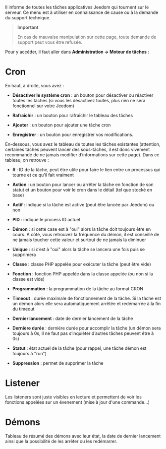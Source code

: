Il informe de toutes les tâches applicatives Jeedom qui tournent sur le
serveur. Ce menu est à utiliser en connaissance de cause ou à la
demande du support technique.

> **Important**
>
> En cas de mauvaise manipulation sur cette page, toute demande de
> support peut vous être refusée.

Pour y accéder, il faut aller dans **Administration → Moteur de tâches**
:

# Cron

En haut, à droite, vous avez :

-   **Désactiver le système cron** : un bouton pour désactiver ou
    réactiver toutes les tâches (si vous les désactivez toutes, plus
    rien ne sera fonctionnel sur votre Jeedom)

-   **Rafraîchir** : un bouton pour rafraîchir le tableau des tâches

-   **Ajouter** : un bouton pour ajouter une tâche cron

-   **Enregistrer** : un bouton pour enregistrer vos modifications.

En-dessous, vous avez le tableau de toutes les tâches existantes
(attention, certaines tâches peuvent lancer des sous-tâches, il est donc
vivement recommandé de ne jamais modifier d’informations sur cette
page). Dans ce tableau, on retrouve :

-   **\#** : ID de la tâche, peut être utile pour faire le lien entre un
    processus qui tourne et ce qu’il fait vraiment

-   **Action** : un bouton pour lancer ou arrêter la tâche en fonction
    de son statut et un bouton pour voir le cron dans le détail (tel que stocké en base)

-   **Actif** : indique si la tâche est active (peut être lancée
    par Jeedom) ou non

-   **PID** : indique le process ID actuel

-   **Démon** : si cette case est à "oui" alors la tâche doit toujours
    être en cours. A côté, vous retrouvez la fréquence du démon, il est
    conseillé de ne jamais toucher cette valeur et surtout de ne jamais
    la diminuer

-   **Unique** : si c’est à "oui" alors la tâche se lancera une fois
    puis se supprimera

-   **Classe** : classe PHP appelée pour exécuter la tâche (peut
    être vide)

-   **Fonction** : fonction PHP appelée dans la classe appelée (ou non
    si la classe est vide)

-   **Programmation** : la programmation de la tâche au format CRON

-   **Timeout** : durée maximale de fonctionnement de la tâche. Si la
    tâche est un démon alors elle sera automatiquement arrêtée et
    redémarrée à la fin du timeout

-   **Dernier lancement** : date de dernier lancement de la tâche

-   **Dernière durée** : dernière durée pour accomplir la tâche (un
    démon sera toujours à 0s, il ne faut pas s’inquiéter d’autres tâches
    peuvent être à 0s)

-   **Statut** : état actuel de la tâche (pour rappel, une tâche démon
    est toujours à "run")

-   **Suppression** : permet de supprimer la tâche


# Listener

Les listeners sont juste visibles en lecture et permettent de voir les fonctions appelées sur un évenement (mise à jour d'une commande...)

# Démons

Tableau de résumé des démons avec leur état, la date de dernier lancement ainsi que la possibilité de les arrêter ou les redémarrer.
